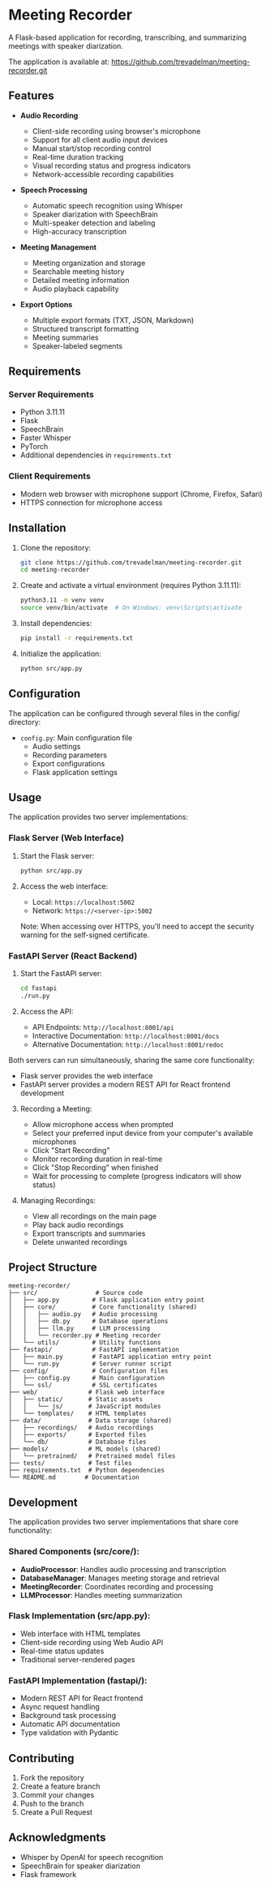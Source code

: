 # Meeting Recorder

A Flask-based application for recording, transcribing, and summarizing meetings with speaker diarization.

The application is available at: https://github.com/trevadelman/meeting-recorder.git

## Features

- **Audio Recording**
  - Client-side recording using browser's microphone
  - Support for all client audio input devices
  - Manual start/stop recording control
  - Real-time duration tracking
  - Visual recording status and progress indicators
  - Network-accessible recording capabilities

- **Speech Processing**
  - Automatic speech recognition using Whisper
  - Speaker diarization with SpeechBrain
  - Multi-speaker detection and labeling
  - High-accuracy transcription

- **Meeting Management**
  - Meeting organization and storage
  - Searchable meeting history
  - Detailed meeting information
  - Audio playback capability

- **Export Options**
  - Multiple export formats (TXT, JSON, Markdown)
  - Structured transcript formatting
  - Meeting summaries
  - Speaker-labeled segments

## Requirements

### Server Requirements
- Python 3.11.11
- Flask
- SpeechBrain
- Faster Whisper
- PyTorch
- Additional dependencies in `requirements.txt`

### Client Requirements
- Modern web browser with microphone support (Chrome, Firefox, Safari)
- HTTPS connection for microphone access

## Installation

1. Clone the repository:
   ```bash
   git clone https://github.com/trevadelman/meeting-recorder.git
   cd meeting-recorder
   ```

2. Create and activate a virtual environment (requires Python 3.11.11):
   ```bash
   python3.11 -m venv venv
   source venv/bin/activate  # On Windows: venv\Scripts\activate
   ```

3. Install dependencies:
   ```bash
   pip install -r requirements.txt
   ```

4. Initialize the application:
   ```bash
   python src/app.py
   ```

## Configuration

The application can be configured through several files in the config/ directory:

- `config.py`: Main configuration file
  - Audio settings
  - Recording parameters
  - Export configurations
  - Flask application settings

## Usage

The application provides two server implementations:

### Flask Server (Web Interface)
1. Start the Flask server:
   ```bash
   python src/app.py
   ```

2. Access the web interface:
   - Local: `https://localhost:5002`
   - Network: `https://<server-ip>:5002`
   
   Note: When accessing over HTTPS, you'll need to accept the security warning for the self-signed certificate.

### FastAPI Server (React Backend)
1. Start the FastAPI server:
   ```bash
   cd fastapi
   ./run.py
   ```

2. Access the API:
   - API Endpoints: `http://localhost:8001/api`
   - Interactive Documentation: `http://localhost:8001/docs`
   - Alternative Documentation: `http://localhost:8001/redoc`

Both servers can run simultaneously, sharing the same core functionality:
- Flask server provides the web interface
- FastAPI server provides a modern REST API for React frontend development

3. Recording a Meeting:
   - Allow microphone access when prompted
   - Select your preferred input device from your computer's available microphones
   - Click "Start Recording"
   - Monitor recording duration in real-time
   - Click "Stop Recording" when finished
   - Wait for processing to complete (progress indicators will show status)

4. Managing Recordings:
   - View all recordings on the main page
   - Play back audio recordings
   - Export transcripts and summaries
   - Delete unwanted recordings

## Project Structure

```
meeting-recorder/
├── src/                # Source code
│   ├── app.py         # Flask application entry point
│   ├── core/          # Core functionality (shared)
│   │   ├── audio.py   # Audio processing
│   │   ├── db.py      # Database operations
│   │   ├── llm.py     # LLM processing
│   │   └── recorder.py # Meeting recorder
│   └── utils/         # Utility functions
├── fastapi/           # FastAPI implementation
│   ├── main.py        # FastAPI application entry point
│   └── run.py         # Server runner script
├── config/            # Configuration files
│   ├── config.py      # Main configuration
│   └── ssl/           # SSL certificates
├── web/              # Flask web interface
│   ├── static/       # Static assets
│   │   └── js/       # JavaScript modules
│   └── templates/    # HTML templates
├── data/             # Data storage (shared)
│   ├── recordings/   # Audio recordings
│   ├── exports/      # Exported files
│   └── db/           # Database files
├── models/           # ML models (shared)
│   └── pretrained/   # Pretrained model files
├── tests/            # Test files
├── requirements.txt  # Python dependencies
└── README.md        # Documentation
```

## Development

The application provides two server implementations that share core functionality:

### Shared Components (src/core/):
- **AudioProcessor**: Handles audio processing and transcription
- **DatabaseManager**: Manages meeting storage and retrieval
- **MeetingRecorder**: Coordinates recording and processing
- **LLMProcessor**: Handles meeting summarization

### Flask Implementation (src/app.py):
- Web interface with HTML templates
- Client-side recording using Web Audio API
- Real-time status updates
- Traditional server-rendered pages

### FastAPI Implementation (fastapi/):
- Modern REST API for React frontend
- Async request handling
- Background task processing
- Automatic API documentation
- Type validation with Pydantic

## Contributing

1. Fork the repository
2. Create a feature branch
3. Commit your changes
4. Push to the branch
5. Create a Pull Request

## Acknowledgments

- Whisper by OpenAI for speech recognition
- SpeechBrain for speaker diarization
- Flask framework
